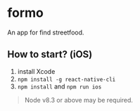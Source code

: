# formo
An app for find streetfood.

## How to start? (iOS)
1. install Xcode
1. `npm install -g react-native-cli`
1. `npm install` and `npm run ios`
> Node v8.3 or above may be required.

